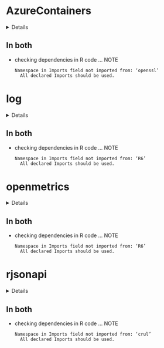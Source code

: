 # AzureContainers

<details>

* Version: 1.3.1
* GitHub: https://github.com/Azure/AzureContainers
* Source code: https://github.com/cran/AzureContainers
* Date/Publication: 2020-10-14 23:40:17 UTC
* Number of recursive dependencies: 74

Run `revdep_details(, "AzureContainers")` for more info

</details>

## In both

*   checking dependencies in R code ... NOTE
    ```
    Namespace in Imports field not imported from: ‘openssl’
      All declared Imports should be used.
    ```

# log

<details>

* Version: 1.1.0
* GitHub: NA
* Source code: https://github.com/cran/log
* Date/Publication: 2021-01-14 09:10:02 UTC
* Number of recursive dependencies: 61

Run `revdep_details(, "log")` for more info

</details>

## In both

*   checking dependencies in R code ... NOTE
    ```
    Namespace in Imports field not imported from: ‘R6’
      All declared Imports should be used.
    ```

# openmetrics

<details>

* Version: 0.3.0
* GitHub: https://github.com/atheriel/openmetrics
* Source code: https://github.com/cran/openmetrics
* Date/Publication: 2020-11-09 21:20:02 UTC
* Number of recursive dependencies: 57

Run `revdep_details(, "openmetrics")` for more info

</details>

## In both

*   checking dependencies in R code ... NOTE
    ```
    Namespace in Imports field not imported from: ‘R6’
      All declared Imports should be used.
    ```

# rjsonapi

<details>

* Version: 0.1.0
* GitHub: https://github.com/ropensci/rjsonapi
* Source code: https://github.com/cran/rjsonapi
* Date/Publication: 2017-01-09 01:47:26
* Number of recursive dependencies: 58

Run `revdep_details(, "rjsonapi")` for more info

</details>

## In both

*   checking dependencies in R code ... NOTE
    ```
    Namespace in Imports field not imported from: ‘crul’
      All declared Imports should be used.
    ```

